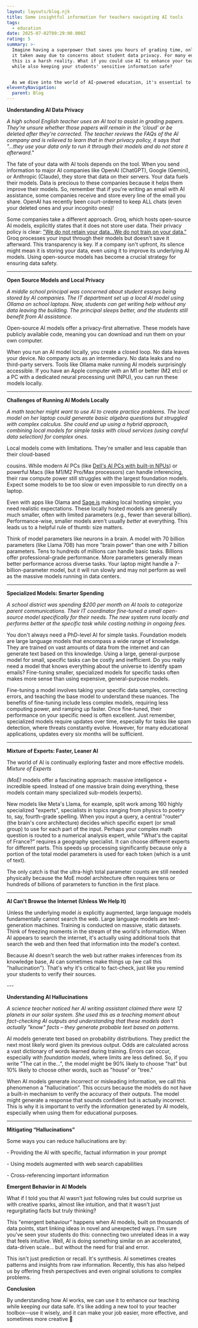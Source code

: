 ```yaml
---
layout: layouts/blog.njk
title: Some insightful information for teachers navigating AI tools
tags:
  - education
date: 2025-07-02T09:29:00.000Z
rating: 5
summary: >-
  Imagine having a superpower that saves you hours of grading time, only to have
  it taken away due to concerns about student data privacy. For many educators,
  this is a harsh reality. What if you could use AI to enhance your teaching,
  while also keeping your students' sensitive information safe?


  As we dive into the world of AI-powered education, it's essential to understand the importance of data privacy and local AI models. If you're just starting to explore AI in the classroom and are worried about navigating the complex landscape of privacy and security, you're not alone. This article is your introduction to understanding the potential of AI while prioritizing the well-being of your students.
eleventyNavigation:
  parent: Blog
---
```

**Understanding AI Data Privacy** 

*A high school English teacher uses an AI tool to assist in grading papers. They're unsure whether those papers will remain in the 'cloud' or be deleted after they're corrected. The teacher reviews the FAQs of the AI company and is relieved to learn that in their privacy policy, it says that "...they use your data only to run it through their models and do not store it afterward."* 

The fate of your data with AI tools depends on the tool. When you send information to major AI companies like OpenAI (ChatGPT), Google (Gemini), or Anthropic (Claude), they store that data on their servers. Your data fuels their models. Data is precious to these companies because it helps them improve their models. So, remember that if you're writing an email with AI assistance, some companies receive and store every line of the email you share. OpenAI has recently been court-ordered to keep ALL chats (even your deleted ones and your incognito ones)!

Some companies take a different approach. Groq, which hosts open-source AI models, explicitly states that it does not store user data. Their privacy policy is clear: ["We do not retain your data...We do not train on your data."](https://groq.com/privacy-policy/) Groq processes your input through their models but doesn't save it afterward. This transparency is key. If a company isn't upfront, its silence might mean it is storing your data, even using it to improve its underlying AI models. Using open-source models has become a crucial strategy for ensuring data safety.

---

**Open Source Models and Local Privacy** 

*A middle school principal was concerned about student essays being stored by AI companies. The IT department set up a local AI model using Ollama on school laptops. Now, students can get writing help without any data leaving the building. The principal sleeps better, and the students still benefit from AI assistance.*

Open-source AI models offer a privacy-first alternative. These models have publicly available code, meaning you can download and run them on your own computer. 

When you run an AI model locally, you create a closed loop. No data leaves your device. No company acts as an intermediary. No data leaks and no third-party servers. Tools like Ollama make running AI models surprisingly accessible. If you have an Apple computer with an M1 or better (M2 etc) or a PC with a dedicated neural processing unit (NPU), you can run these models locally.

--- 

**Challenges of Running AI Models Locally**

*A math teacher might want to use AI to create practice problems. The local model on her laptop could generate basic algebra questions but struggled with complex calculus. She could end up using a hybrid approach, combining local models for simple tasks with cloud services (using careful data selection) for complex ones.*

Local models come with limitations. They're smaller and less capable than their cloud-based 

cousins. While modern AI PCs (like [Dell's AI PCs with built-in NPUs](https://www.dell.com/support/kbdoc/en-us/000223944/how-to-identify-ai-enabled-windows-computers)) or powerful Macs (like M1/M2 Pro/Max processors) can handle inferencing, their raw compute power still struggles with the largest foundation models. Expect some models to be too slow or even impossible to run directly on a laptop.

Even with apps like Olama and [Sage.is](http://sage.is/) making local hosting simpler, you need realistic expectations. These locally hosted models are generally much smaller, often with limited parameters (e.g., fewer than several billion). Performance-wise, smaller models aren't usually *better* at everything. This leads us to a helpful rule of thumb: size matters.

Think of model parameters like neurons in a brain. A model with 70 billion parameters (like Llama 70B) has more "brain power" than one with 7 billion parameters. Tens to hundreds of millions can handle basic tasks. Billions offer professional-grade performance. More parameters generally mean better performance across diverse tasks. Your laptop might handle a 7-billion-parameter model, but it will run slowly and may not perform as well as the massive models running in data centers.

---

**Specialized Models: Smarter Spending** 

*A school district was spending $200 per month on AI tools to categorize parent communications. Their IT coordinator fine-tuned a small open-source model specifically for their needs. The new system runs locally and performs better at the specific task while costing nothing in ongoing fees.*

You don't always need a PhD-level AI for simple tasks. Foundation models are large language models that encompass a wide range of knowledge. They are trained on vast amounts of data from the internet and can generate text based on this knowledge. Using a large, general-purpose model for small, specific tasks can be costly and inefficient. Do you really need a model that knows everything about the universe to identify spam emails? Fine-tuning smaller, specialized models for specific tasks often makes more sense than using expensive, general-purpose models.

Fine-tuning a model involves taking your specific data samples, correcting errors, and teaching the base model to understand these nuances. The benefits of fine-tuning include less complex models, requiring less computing power, and ramping up faster. Once fine-tuned, their performance on your specific need is often excellent. Just remember, specialized models require updates over time, especially for tasks like spam detection, where threats constantly evolve. However, for many educational applications, updates every six months will be sufficient.

---

**Mixture of Experts: Faster, Leaner AI**  

The world of AI is continually exploring faster and more effective models. *Mixture of Experts* 

*(MoE)* models offer a fascinating approach: massive intelligence + incredible speed. Instead of one massive brain doing everything, these models contain many specialized sub-models (experts).

New models like Meta's Llama, for example, split work among 160 highly specialized "experts", specialists in topics ranging from physics to poetry to, say, fourth-grade spelling. When you input a query, a central "router" (the brain's core architecture) decides which specific expert (or small group) to use for each part of the input. Perhaps your complex math question is routed to a numerical analysis expert, while "What's the capital of France?" requires a geography specialist. It can choose different experts for different parts. This speeds up processing significantly because only a portion of the total model parameters is used for each token (which is a unit of text).

The only catch is that the ultra-high total parameter counts are still needed physically because the MoE model architecture often requires tens or hundreds of billions of parameters to function in the first place.

---

**AI Can't Browse the Internet (Unless We Help It)**

Unless the underlying model *is* explicitly augmented, large language models fundamentally cannot search the web. Large language models are text-generation machines. Training is conducted on massive, static datasets. Think of freezing moments in the stream of the world's information. When AI appears to search the internet, it's actually using additional tools that search the web and then feed that information into the model's context.

Because AI doesn't search the web but rather makes inferences from its knowledge base, AI can sometimes make things up (we call this "hallucination"). That's why it's critical to fact-check, just like you remind your students to verify their sources.

--- 

**Understanding AI Hallucinations**

*A science teacher noticed her AI writing assistant claimed there were 12 planets in our solar system. She used this as a teaching moment about fact-checking AI outputs and understanding that these models don't actually "know" facts – they generate probable text based on patterns.*

AI models generate text based on probability distributions. They predict the next most likely word given its previous output. Odds are calculated across a vast dictionary of words learned during training. Errors can occur, especially with *foundation models*, where limits are less defined. So, if you write "The cat in the...", the model might be 90% likely to choose "hat" but 10% likely to choose other words, such as "house" or "tree."

When AI models generate incorrect or misleading information, we call this phenomenon a "hallucination". This occurs because the models do not have a built-in mechanism to verify the accuracy of their outputs. The model might generate a response that sounds confident but is actually incorrect. This is why it is important to verify the information generated by AI models, especially when using them for educational purposes.

---

**Mitigating “Hallucinations”**

Some ways you can reduce hallucinations are by:

\- Providing the AI with specific, factual information in your prompt

\- Using models augmented with web search capabilities

\- Cross-referencing important information

**Emergent Behavior in AI Models**

What if I told you that AI wasn't just following rules but could surprise us with creative sparks, almost like intuition, and that it wasn't just regurgitating facts but truly thinking?

This "emergent behaviour" happens when AI models, built on thousands of data points, start linking ideas in novel and unexpected ways. I'm sure you've seen your students do this: connecting two unrelated ideas in a way that feels intuitive. Well, AI is doing something similar on an accelerated, data-driven scale... but without the need for trial and error.

This isn't just prediction or recall. It's synthesis. AI sometimes creates patterns and insights from raw information. Recently, this has also helped us by offering fresh perspectives and even original solutions to complex problems.

**Conclusion**

By understanding how AI works, we can use it to enhance our teaching while keeping our data safe. It's like adding a new tool to your teacher toolbox—use it wisely, and it can make your job easier, more effective, and sometimes more creative 🙂
